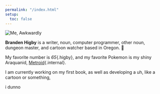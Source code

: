 ```yaml
---
permalink: "/index.html"
setup:
  toc: false
---
```


<div class="who">

![Me, Awkwardly](/img/headshot.jpeg)

**Branden Higby** is a writer, noun, computer programmer, other noun, dungeon master, and cartoon watcher based in Oregon. 💜

</div>



My favorite number is *65*{.higby}, and my favorite Pokemon is my shiny Araquanid, [Metroid](/pokemon){.internal}.

I am currently working on my first book, as well as developing a uh, like a cartoon or something,

i dunno
